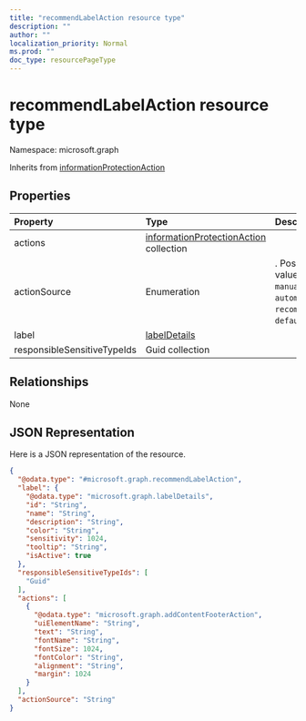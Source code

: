 ```yaml
---
title: "recommendLabelAction resource type"
description: ""
author: ""
localization_priority: Normal
ms.prod: ""
doc_type: resourcePageType
---
```


# recommendLabelAction resource type


Namespace: microsoft.graph




Inherits from [informationProtectionAction](../resources/informationprotectionaction.md)

## Properties
|Property|Type|Description|
|:---|:---|:---|
|actions|[informationProtectionAction](../resources/informationprotectionaction.md) collection||
|actionSource|Enumeration|. Possible values are: `manual`, `automatic`, `recommended`, `default`.|
|label|[labelDetails](../resources/labeldetails.md)||
|responsibleSensitiveTypeIds|Guid collection||

## Relationships
None

## JSON Representation
Here is a JSON representation of the resource.
<!-- {
  "blockType": "resource",
  "@odata.type": "microsoft.graph.recommendLabelAction"
}
-->
``` json
{
  "@odata.type": "#microsoft.graph.recommendLabelAction",
  "label": {
    "@odata.type": "microsoft.graph.labelDetails",
    "id": "String",
    "name": "String",
    "description": "String",
    "color": "String",
    "sensitivity": 1024,
    "tooltip": "String",
    "isActive": true
  },
  "responsibleSensitiveTypeIds": [
    "Guid"
  ],
  "actions": [
    {
      "@odata.type": "microsoft.graph.addContentFooterAction",
      "uiElementName": "String",
      "text": "String",
      "fontName": "String",
      "fontSize": 1024,
      "fontColor": "String",
      "alignment": "String",
      "margin": 1024
    }
  ],
  "actionSource": "String"
}
```

